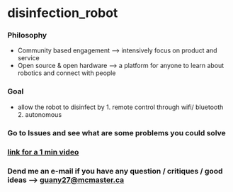 # disinfection_robot

### Philosophy 
- Community based engagement --> intensively focus on product and service
- Open source & open hardware --> a platform for anyone to learn about robotics and connect with people

### Goal
-  allow the robot to disinfect by 1. remote control through wifi/ bluetooth 2. autonomous 

### Go to Issues and see what are some problems you could solve
### [link for a 1 min video](https://www.youtube.com/watch?v=QKO-qRm2GsA)
### Dend me an e-mail if you have any question / critiques / good ideas --> guany27@mcmaster.ca

